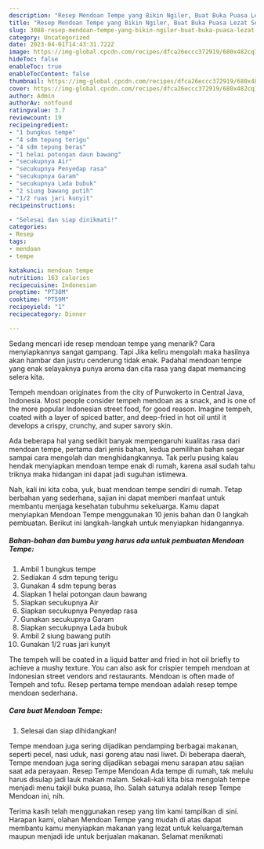 ```yaml
---
description: "Resep Mendoan Tempe yang Bikin Ngiler, Buat Buka Puasa Lezat Sekali"
title: "Resep Mendoan Tempe yang Bikin Ngiler, Buat Buka Puasa Lezat Sekali"
slug: 3088-resep-mendoan-tempe-yang-bikin-ngiler-buat-buka-puasa-lezat-sekali
category: Uncategorized
date: 2023-04-01T14:43:31.722Z
image: https://img-global.cpcdn.com/recipes/dfca26eccc372919/680x482cq70/mendoan-tempe-foto-resep-utama.jpg
hideToc: false
enableToc: true
enableTocContent: false
thumbnail: https://img-global.cpcdn.com/recipes/dfca26eccc372919/680x482cq70/mendoan-tempe-foto-resep-utama.jpg
cover: https://img-global.cpcdn.com/recipes/dfca26eccc372919/680x482cq70/mendoan-tempe-foto-resep-utama.jpg
author: Admin
authorAv: notfound
ratingvalue: 3.7
reviewcount: 19
recipeingredient:
- "1 bungkus tempe"
- "4 sdm tepung terigu"
- "4 sdm tepung beras"
- "1 helai potongan daun bawang"
- "secukupnya Air"
- "secukupnya Penyedap rasa"
- "secukupnya Garam"
- "secukupnya Lada bubuk"
- "2 siung bawang putih"
- "1/2 ruas jari kunyit"
recipeinstructions:

- "Selesai dan siap dinikmati!"
categories:
- Resep
tags:
- mendoan
- tempe

katakunci: mendoan tempe 
nutrition: 163 calories
recipecuisine: Indonesian
preptime: "PT38M"
cooktime: "PT59M"
recipeyield: "1"
recipecategory: Dinner

---
```



Sedang mencari ide resep mendoan tempe yang menarik? Cara menyiapkannya sangat gampang. Tapi Jika keliru mengolah maka hasilnya akan hambar dan justru cenderung tidak enak. Padahal mendoan tempe yang enak selayaknya punya aroma dan cita rasa yang dapat memancing selera kita.


Tempeh mendoan originates from the city of Purwokerto in Central Java, Indonesia. Most people consider tempeh mendoan as a snack, and is one of the more popular Indonesian street food, for good reason. Imagine tempeh, coated with a layer of spiced batter, and deep-fried in hot oil until it develops a crispy, crunchy, and super savory skin.

Ada beberapa hal yang sedikit banyak mempengaruhi kualitas rasa dari mendoan tempe, pertama dari jenis bahan, kedua pemilihan bahan segar sampai cara mengolah dan menghidangkannya. Tak perlu pusing kalau hendak menyiapkan mendoan tempe enak di rumah, karena asal sudah tahu triknya maka hidangan ini dapat jadi suguhan istimewa.


Nah, kali ini kita coba, yuk, buat mendoan tempe sendiri di rumah. Tetap berbahan yang sederhana, sajian ini dapat memberi manfaat untuk membantu menjaga kesehatan tubuhmu sekeluarga. Kamu dapat menyiapkan Mendoan Tempe menggunakan 10 jenis bahan dan 0 langkah pembuatan. Berikut ini langkah-langkah untuk menyiapkan hidangannya.

<!--inarticleads1-->

##### Bahan-bahan dan bumbu yang harus ada untuk pembuatan Mendoan Tempe:

1. Ambil 1 bungkus tempe
1. Sediakan 4 sdm tepung terigu
1. Gunakan 4 sdm tepung beras
1. Siapkan 1 helai potongan daun bawang
1. Siapkan secukupnya Air
1. Siapkan secukupnya Penyedap rasa
1. Gunakan secukupnya Garam
1. Siapkan secukupnya Lada bubuk
1. Ambil 2 siung bawang putih
1. Gunakan 1/2 ruas jari kunyit


The tempeh will be coated in a liquid batter and fried in hot oil briefly to achieve a mushy texture. You can also ask for crispier tempeh mendoan at Indonesian street vendors and restaurants. Mendoan is often made of Tempeh and tofu. Resep pertama tempe mendoan adalah resep tempe mendoan sederhana. 

<!--inarticleads2-->

##### Cara buat Mendoan Tempe:


1. Selesai dan siap dihidangkan!

Tempe mendoan juga sering dijadikan pendamping berbagai makanan, seperti pecel, nasi uduk, nasi goreng atau nasi liwet. Di beberapa daerah, Tempe mendoan juga sering dijadikan sebagai menu sarapan atau sajian saat ada perayaan. Resep Tempe Mendoan Ada tempe di rumah, tak melulu harus disulap jadi lauk makan malam. Sekali-kali kita bisa mengolah tempe menjadi menu takjil buka puasa, lho. Salah satunya adalah resep Tempe Mendoan ini, nih. 

Terima kasih telah menggunakan resep yang tim kami tampilkan di sini. Harapan kami, olahan Mendoan Tempe yang mudah di atas dapat membantu kamu menyiapkan makanan yang lezat untuk keluarga/teman maupun menjadi ide untuk berjualan makanan. Selamat menikmati
